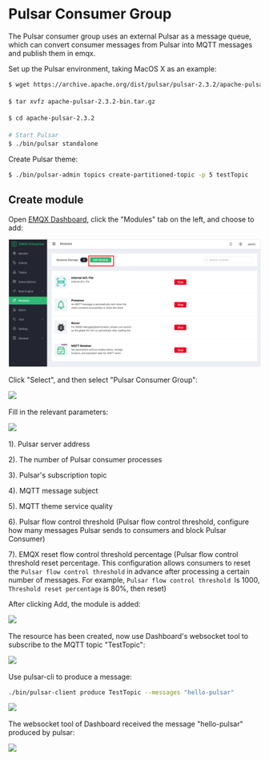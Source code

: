 # Pulsar Consumer Group

The Pulsar consumer group uses an external Pulsar as a message queue, which can convert consumer messages from Pulsar into MQTT messages and publish them in emqx.

Set up the Pulsar environment, taking MacOS X as an example:

```bash
$ wget https://archive.apache.org/dist/pulsar/pulsar-2.3.2/apache-pulsar-2.3.2-bin.tar.gz

$ tar xvfz apache-pulsar-2.3.2-bin.tar.gz

$ cd apache-pulsar-2.3.2

# Start Pulsar
$ ./bin/pulsar standalone
```

Create Pulsar theme:
```bash
$ ./bin/pulsar-admin topics create-partitioned-topic -p 5 testTopic
```

## Create module

Open [EMQX Dashboard](http://127.0.0.1:18083/#/modules), click the "Modules" tab on the left, and choose to add:

![](./assets/modules.png)

Click "Select", and then select "Pulsar Consumer Group":

![](./assets/pulsar_consumer2.png)

Fill in the relevant parameters:

![](./assets/pulsar_consumer3.png)

1). Pulsar server address

2). The number of Pulsar consumer processes

3). Pulsar's subscription topic

4). MQTT message subject

5). MQTT theme service quality

6). Pulsar flow control threshold (Pulsar flow control threshold, configure how many messages Pulsar sends to consumers and block Pulsar Consumer)

7). EMQX reset flow control threshold percentage (Pulsar flow control threshold reset percentage. This configuration allows consumers to reset the `Pulsar flow control threshold` in advance after processing a certain number of messages. For example, `Pulsar flow control threshold `Is 1000, `Threshold reset percentage` is 80%, then reset)


After clicking Add, the module is added:

![](./assets/pulsar_consumer4.png)

The resource has been created, now use Dashboard's websocket tool to subscribe to the MQTT topic "TestTopic":

![](./assets/pulsar_consumer5.png)

Use pulsar-cli to produce a message:

```bash
./bin/pulsar-client produce TestTopic --messages "hello-pulsar"
```

![](./assets/pulsar_consumer6.png)

The websocket tool of Dashboard received the message "hello-pulsar" produced by pulsar:

![](./assets/pulsar_consumer7.png)